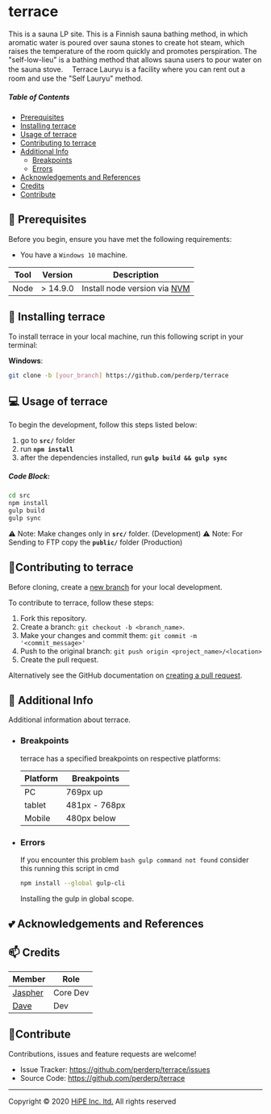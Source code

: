# terrace



This is a sauna LP site.
This is a Finnish sauna bathing method, in which aromatic water is poured over sauna stones to create hot steam, which raises the temperature of the room quickly and promotes perspiration. The "self-low-lieu" is a bathing method that allows sauna users to pour water on the sauna stove.　
Terrace Lauryu is a facility where you can rent out a room and use the "Self Lauryu" method.



##### Table of Contents

- [Prerequisites](#Prerequisites)
- [Installing terrace](#Installing)
- [Usage of terrace](#Usage)
- [Contributing to terrace](#Contributing)
- [Additional Info](#Additional)
  - [Breakpoints](#Breakpoints)
  - [Errors](#Erros)
- [Acknowledgements and References](#Acknowledgements)
- [Credits](#Credits)
- [Contribute](#Contribute)

## <a name='Prerequisites'></a> :pushpin: Prerequisites

Before you begin, ensure you have met the following requirements:

- You have a `Windows 10` machine.

| Tool | Version | Description                                                                                  |
| ---- | ------- | -------------------------------------------------------------------------------------------- |
| Node | > 14.9.0  | Install node version via [NVM](https://github.com/coreybutler/nvm-windows/releases/tag/1.1.7) |

## <a name='Installing'></a> :rocket: Installing terrace

To install terrace in your local machine, run this following script in your terminal:

**Windows**:

```sh
git clone -b [your_branch] https://github.com/perderp/terrace
```

## <a name='Usage'></a>:computer: Usage of terrace

To begin the development, follow this steps listed below:

1. go to **`src/`** folder
2. run **`npm install`**
3. after the dependencies installed, run **`gulp build && gulp sync`**

##### Code Block:

```sh
cd src
npm install
gulp build
gulp sync
```

:warning: Note: Make changes only in **`src/`** folder. (Development)
:warning: Note: For Sending to FTP copy the **`public/`** folder (Production)

## <a name='Contributing'></a> :memo:Contributing to terrace

Before cloning, create a [new branch](https://github.com/perderp/terrace) for your local development.

To contribute to terrace, follow these steps:

1. Fork this repository.
2. Create a branch: `git checkout -b <branch_name>`.
3. Make your changes and commit them: `git commit -m '<commit_message>'`
4. Push to the original branch: `git push origin <project_name>/<location>`
5. Create the pull request.

Alternatively see the GitHub documentation on [creating a pull request](https://help.github.com/en/github/collaborating-with-issues-and-pull-requests/creating-a-pull-request).

## <a name='Additional'></a> :paperclip: Additional Info

Additional information about terrace.

- ### <a name='Breakpoints'></a>Breakpoints

  terrace has a specified breakpoints on respective platforms:

  | Platform | Breakpoints   |
  | -------- | ------------- |
  | PC       | 769px up      |
  | tablet   | 481px - 768px |
  | Mobile   | 480px below   |

- ### <a name='Errors'></a>Errors

  If you encounter this problem `bash gulp command not found` consider this running this script in cmd

  ```sh
  npm install --global gulp-cli
  ```

  Installing the gulp in global scope.

## <a name='Acknowledgements'></a>:two_hearts: Acknowledgements and References



## <a name='Credits'></a> :mailbox: Credits

| Member                                        | Role     |
| --------------------------------------------- | -------- |
| [Jaspher ](https://github.com/perderp)        | Core Dev |
| [Dave ](https://github.com/DaveCanucot)        | Dev |


## <a name='Contribute'></a> :handshake:Contribute

Contributions, issues and feature requests are welcome!

- Issue Tracker: https://github.com/perderp/terrace/issues
- Source Code: https://github.com/perderp/terrace

---

Copyright © 2020 [HiPE Inc. ltd.](https://bpoc.co.jp/) All rights reserved

